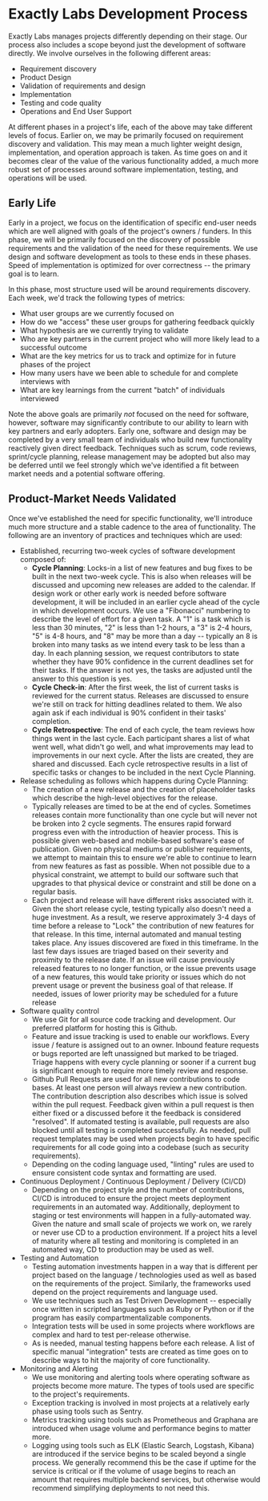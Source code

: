 # Exactly Labs Development Process

Exactly Labs manages projects differently depending on their stage. Our process also includes a scope beyond just the development of software directly. We involve ourselves in the following different areas:

* Requirement discovery
* Product Design
* Validation of requirements and design
* Implementation
* Testing and code quality
* Operations and End User Support

At different phases in a project's life, each of the above may take different levels of focus. Earlier on, we may be primarily focused on requirement discovery and validation. This may mean a much lighter weight design, implementation, and operation approach is taken. As time goes on and it becomes clear of the value of the various functionality added, a much more robust set of processes around software implementation, testing, and operations will be used.

## Early Life

Early in a project, we focus on the identification of specific end-user needs which are well aligned with goals of the project's owners / funders. In this phase, we will be primarily focused on the discovery of possible requirements and the validation of the need for these requirements. We use design and software development as tools to these ends in these phases. Speed of implementation is optimized for over correctness -- the primary goal is to learn.

In this phase, most structure used will be around requirements discovery. Each week, we'd track the following types of metrics:

* What user groups are we currently focused on
* How do we "access" these user groups for gathering feedback quickly
* What hypothesis are we currently trying to validate
* Who are key partners in the current project who will more likely lead to a successful outcome
* What are the key metrics for us to track and optimize for in future phases of the project
* How many users have we been able to schedule for and complete interviews with
* What are key learnings from the current "batch" of individuals interviewed

Note the above goals are primarily _not_ focused on the need for software, however, software may significantly contribute to our ability to learn with key partners and early adopters. Early one, software and design may be completed by a very small team of individuals who build new functionality reactively given direct feedback. Techniques such as scrum, code reviews, sprint/cycle planning, release management may be adopted but also may be deferred until we feel strongly which we've identified a fit between market needs and a potential software offering.

## Product-Market Needs Validated

Once we've established the need for specific functionality, we'll introduce much more structure and a stable cadence to the area of functionality. The following are an inventory of practices and techniques which are used:

* Established, recurring two-week cycles of software development composed of:
  * **Cycle Planning**: Locks-in a list of new features and bug fixes to be built in the next two-week cycle. This is also when releases will be discussed and upcoming new releases are added to the calendar. If design work or other early work is needed before software development, it will be included in an earlier cycle ahead of the cycle in which development occurs. We use a "Fibonacci" numbering to describe the level of effort for a given task. A "1" is a task which is less than 30 minutes, "2" is less than 1-2 hours, a "3" is 2-4 hours, "5" is 4-8 hours, and "8" may be more than a day -- typically an 8 is broken into many tasks as we intend every task to be less than a day. In each planning session, we request contributors to state whether they have 90% confidence in the current deadlines set for their tasks. If the answer is not yes, the tasks are adjusted until the answer to this question is yes.
  * **Cycle Check-in**: After the first week, the list of current tasks is reviewed for the current status. Releases are discussed to ensure we're still on track for hitting deadlines related to them. We also again ask if each individual is 90% confident in their tasks' completion.
  * **Cycle Retrospective**: The end of each cycle, the team reviews how things went in the last cycle. Each participant shares a list of what went well, what didn't go well, and what improvements may lead to improvements in our next cycle. After the lists are created, they are shared and discussed. Each cycle retrospective results in a list of specific tasks or changes to be included in the next Cycle Planning.
* Release scheduling as follows which happens during Cycle Planning:
  * The creation of a new release and the creation of placeholder tasks which describe the high-level objectives for the release.
  * Typically releases are timed to be at the end of cycles. Sometimes releases contain more functionality than one cycle but will never not be broken into 2 cycle segments. The ensures rapid forward progress even with the introduction of heavier process. This is possible given web-based and mobile-based software's ease of publication. Given no physical mediums or publisher requirements, we attempt to maintain this to ensure we're able to continue to learn from new features as fast as possible. When not possible due to a physical constraint, we attempt to build our software such that upgrades to that physical device or constraint and still be done on a regular basis.
  * Each project and release will have different risks associated with it. Given the short release cycle, testing typically also doesn't need a huge investment. As a result, we reserve approximately 3-4 days of time before a release to "Lock" the contribution of new features for that release. In this time, internal automated and manual testing takes place. Any issues discovered are fixed in this timeframe. In the last few days issues are triaged based on their severity and proximity to the release date. If an issue will cause previously released features to no longer function, or the issue prevents usage of a new features, this would take priority or issues which do not prevent usage or prevent the business goal of that release. If needed, issues of lower priority may be scheduled for a future release
* Software quality control
  * We use Git for all source code tracking and development. Our preferred platform for hosting this is Github.
  * Feature and issue tracking is used to enable our workflows. Every issue / feature is assigned out to an owner. Inbound feature requests or bugs reported are left unassigned but marked to be triaged. Triage happens with every cycle planning or sooner if a current bug is significant enough to require more timely review and response.
  * Github Pull Requests are used for all new contributions to code bases. At least one person will always review a new contribution. The contribution description also describes which issue is solved within the pull request. Feedback given within a pull request is then either fixed or a discussed before it the feedback is considered "resolved". If automated testing is available, pull requests are also blocked until all testing is completed successfully. As needed, pull request templates may be used when projects begin to have specific requirements for all code going into a codebase (such as security requirements).
  * Depending on the coding language used, "linting" rules are used to ensure consistent code syntax and formatting are used.
* Continuous Deployment / Continuous Deployment / Delivery (CI/CD)
  * Depending on the project style and the number of contributions, CI/CD is introduced to ensure the project meets deployment requirements in an automated way. Additionally, deployment to staging or test environments will happen in a fully-automated way. Given the nature and small scale of projects we work on, we rarely or never use CD to a production environment. If a project hits a level of maturity where all testing and monitoring is completed in an automated way, CD to production may be used as well.
* Testing and Automation
  * Testing automation investments happen in a way that is different per project based on the language / technologies used as well as based on the requirements of the project. Similarly, the frameworks used depend on the project requirements and language used.
  * We use techniques such as Test Driven Development -- especially once written in scripted languages such as Ruby or Python or if the program has easily compartmentalizable components.
  * Integration tests will be used in some projects where workflows are complex and hard to test per-release otherwise.
  * As is needed, manual testing happens before each release. A list of specific manual "integration" tests are created as time goes on to describe ways to hit the majority of core functionality.
* Monitoring and Alerting
  * We use monitoring and alerting tools where operating software as projects become more mature. The types of tools used are specific to the project's requirements.
  * Exception tracking is involved in most projects at a relatively early phase using tools such as Sentry.
  * Metrics tracking using tools such as Prometheous and Graphana are introduced when usage volume and performance begins to matter more.
  * Logging using tools such as ELK (Elastic Search, Logstash, Kibana) are introduced if the service begins to be scaled beyond a single process. We generally recommend this be the case if uptime for the service is critical or if the volume of usage begins to reach an amount that requires multiple backend services, but otherwise would recommend simplifying deployments to not need this.
